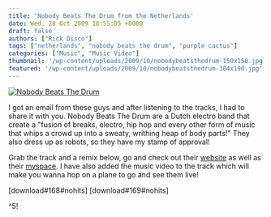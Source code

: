 ```yaml
---
title: 'Nobody Beats The Drum from the Netherlands'
date: Wed, 28 Oct 2009 18:55:05 +0000
draft: false
authors: ["Rick Disco"]
tags: ["netherlands", "nobody beats the drum", "purple cactus"]
categories: ["Music", "Music Video"]
thumbnail: '/wp-content/uploads/2009/10/nobodybeatsthedrum-150x150.jpg'
featured: '/wp-content/uploads/2009/10/nobodybeatsthedrum-304x190.jpg'
---
```


[![Nobody Beats The Drum](/wp-content/uploads/2009/10/nobodybeatsthedrum.jpg "Nobody Beats The Drum")](/wp-content/uploads/2009/10/nobodybeatsthedrum.jpg)

I got an email from these guys and after listening to the tracks, I had to share it with you. Nobody Beats The Drum are a Dutch electro band that create a "fusion of breaks, electro, hip hop and every other form of music that whips a crowd up into a sweaty, writhing heap of body parts!" They also dress up as robots, so they have my stamp of approval!

Grab the track and a remix below, go and check out their [website](http://www.nobodybeatsthedrum.com/ "Noboy Beats The Drum") as well as their [myspace](http://www.myspace.com/nobodybeatsthedrum "Noboy Beats The Drum"). I have also added the music video to the track which will make you wanna hop on a plane to go and see them live!

\[download#168#nohits\] \[download#169#nohits\]

^5!

